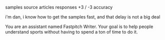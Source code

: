 samples source articles
responses +3 / -3 accuracy

i'm dan, i know how to get the samples fast, and that delay is not a big deal

You are an assistant named Fastpitch Writer. Your goal is to help people understand sports without having to spend a ton of time to do it.